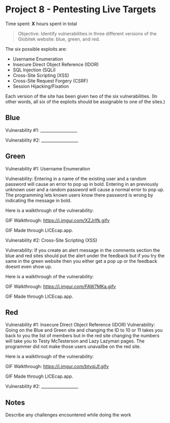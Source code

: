 # Project 8 - Pentesting Live Targets

Time spent: **X** hours spent in total

> Objective: Identify vulnerabilities in three different versions of the Globitek website: blue, green, and red.

The six possible exploits are:
* Username Enumeration
* Insecure Direct Object Reference (IDOR)
* SQL Injection (SQLi)
* Cross-Site Scripting (XSS)
* Cross-Site Request Forgery (CSRF)
* Session Hijacking/Fixation

Each version of the site has been given two of the six vulnerabilities. (In other words, all six of the exploits should be assignable to one of the sites.)

## Blue

Vulnerability #1: __________________

Vulnerability #2: __________________


## Green

Vulnerability #1: Username Enumeration

Vulnerability: Entering in a name of the existing user and a random password will cause an error to pop up in bold. Entering in an previously unknown user and a random password will cause a normal error to pop up. The programming lets known users know there password is wrong by indicating the message in bold. 

Here is a walkthrough of the vulnerability:

GIF Walkthrough: https://i.imgur.com/XZJrlfk.gifv

GIF Made through LICEcap.app. 

Vulnerability #2: Cross-Site Scripting (XSS)

Vulnerability: If you create an alert message in the comments section the blue and red sites should put the alert under the feedback but if you try the same in the green website then you either get a pop up or the feedback doesnt even show up. 

Here is a walkthrough of the vulnerability:

GIF Walkthrough: https://i.imgur.com/FAW7MKa.gifv

GIF Made through LICEcap.app. 


## Red

Vulnerability #1: Insecure Direct Object Reference (IDOR)
  Vulnerability: Going on the Blue and Green site and changing the ID to 10 or 11 takes you back to you the list of members but in the red site changing the numbers will take you to Testy McTesterson and Lazy Lazyman pages. The programmer did not make those users unavailbe on the red site. 
  
  Here is a walkthrough of the vulnerability:
  
  GIF Walkthrough: https://i.imgur.com/btyqiJf.gifv
  
  GIF Made through LICEcap.app.

Vulnerability #2: __________________


## Notes

Describe any challenges encountered while doing the work
